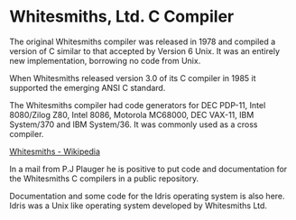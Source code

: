 # Whitesmiths, Ltd. C Compiler

The original Whitesmiths compiler was released in 1978 and compiled a version of C similar
to that accepted by Version 6 Unix. It was an entirely new implementation, borrowing no code from Unix.

When Whitesmiths released version 3.0 of its C compiler in 1985 it supported the emerging ANSI C standard.

The Whitesmiths compiler had code generators for DEC PDP-11, Intel 8080/Zilog Z80, Intel 8086, Motorola MC68000,
DEC VAX-11, IBM System/370 and IBM System/36. It was commonly used as a cross compiler.

[Whitesmiths - Wikipedia](https://en.wikipedia.org/wiki/Whitesmiths)

In a mail from P.J Plauger he is positive to put code and documentation
for the Whitesmiths C compilers in a public repository.

Documentation and some code for the Idris operating system is also here.
Idris was a Unix like operating system developed by Whitesmiths Ltd.

